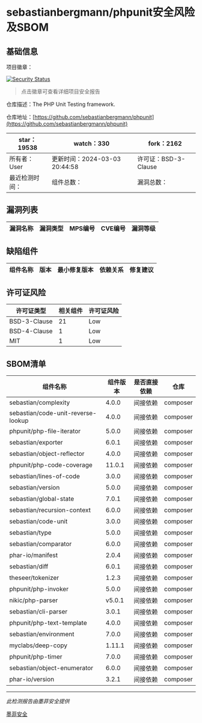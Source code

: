 # sebastianbergmann/phpunit安全风险及SBOM

## 基础信息

项目徽章：

[![Security Status](https://www.murphysec.com/platform3/v31/badge/1764373698128449536.svg)](https://www.murphysec.com/console/report/1692603591126044672/1764373698128449536)

> 点击徽章可查看详细项目安全报告

仓库描述：The PHP Unit Testing framework.

仓库地址：[https://github.com/sebastianbergmann/phpunit](https://github.com/sebastianbergmann/phpunit)

| star：19538 | watch：330 | fork：2162 |
| ----------- | -------------- | ------------ |
| 所有者：User | 更新时间：2024-03-03 20:44:58 | 许可证：BSD-3-Clause |
| 最近检测时间： | 组件总数： | 漏洞总数： |




## 漏洞列表

| 漏洞名称 | 漏洞类型 | MPS编号 | CVE编号 | 漏洞等级 |
| ------- | ------ | ------- | ------ | ----- |





## 缺陷组件

| 组件名称 | 版本 | 最小修复版本 | 依赖关系 | 修复建议 |
| -------- | ---- | ------------ | -------- | -------- |





## 许可证风险

| 许可证类型 | 相关组件 | 许可证风险 |
| ---------- | -------- | ---------- |
|BSD-3-Clause|21|Low|
|BSD-4-Clause|1|Low|
|MIT|1|Low|




## SBOM清单

| 组件名称 | 组件版本 | 是否直接依赖 | 仓库 |
| -------- | -------- | ------------ | ---- |
|sebastian/complexity|4.0.0|间接依赖|composer|
|sebastian/code-unit-reverse-lookup|4.0.0|间接依赖|composer|
|phpunit/php-file-iterator|5.0.0|间接依赖|composer|
|sebastian/exporter|6.0.1|间接依赖|composer|
|sebastian/object-reflector|4.0.0|间接依赖|composer|
|phpunit/php-code-coverage|11.0.1|间接依赖|composer|
|sebastian/lines-of-code|3.0.0|间接依赖|composer|
|sebastian/version|5.0.0|间接依赖|composer|
|sebastian/global-state|7.0.1|间接依赖|composer|
|sebastian/recursion-context|6.0.0|间接依赖|composer|
|sebastian/code-unit|3.0.0|间接依赖|composer|
|sebastian/type|5.0.0|间接依赖|composer|
|sebastian/comparator|6.0.0|间接依赖|composer|
|phar-io/manifest|2.0.4|间接依赖|composer|
|sebastian/diff|6.0.1|间接依赖|composer|
|theseer/tokenizer|1.2.3|间接依赖|composer|
|phpunit/php-invoker|5.0.0|间接依赖|composer|
|nikic/php-parser|v5.0.1|间接依赖|composer|
|sebastian/cli-parser|3.0.1|间接依赖|composer|
|phpunit/php-text-template|4.0.0|间接依赖|composer|
|sebastian/environment|7.0.0|间接依赖|composer|
|myclabs/deep-copy|1.11.1|间接依赖|composer|
|phpunit/php-timer|7.0.0|间接依赖|composer|
|sebastian/object-enumerator|6.0.0|间接依赖|composer|
|phar-io/version|3.2.1|间接依赖|composer|


------

*此检测报告由墨菲安全提供*

[墨菲安全](www.murphysec.com)